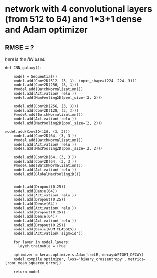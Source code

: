 ﻿# network with 4 convolutional layers (from 512 to 64) and 1*3+1 dense and Adam optimizer

## RMSE = ?

_here is the NN used:_

    def CNN_galaxy():

        model = Sequential()
        model.add(Conv2D(512, (3, 3), input_shape=(224, 224, 3)))
        model.add(Conv2D(256, (3, 3)))
        #model.add(BatchNormalization())
        model.add(Activation('relu'))
        model.add(MaxPooling2D(pool_size=(2, 2)))

        model.add(Conv2D(256, (3, 3)))
        model.add(Conv2D(128, (3, 3)))
        #model.add(BatchNormalization())
        model.add(Activation('relu'))
        model.add(MaxPooling2D(pool_size=(2, 2)))
		
	model.add(Conv2D(128, (3, 3)))
        model.add(Conv2D(64, (3, 3)))
        #model.add(BatchNormalization())
        model.add(Activation('relu'))
        model.add(MaxPooling2D(pool_size=(2, 2)))

        model.add(Conv2D(64, (3, 3)))
        model.add(Conv2D(64, (3, 3)))
        #model.add(BatchNormalization())
        model.add(Activation('relu'))
        model.add(GlobalMaxPooling2D())


        model.add(Dropout(0.25))
        model.add(Dense(64))
        model.add(Activation('relu'))
        model.add(Dropout(0.25))
        model.add(Dense(64))
        model.add(Activation('relu'))
        model.add(Dropout(0.25))
        model.add(Dense(64))
        model.add(Activation('relu'))
        model.add(Dropout(0.25))
        model.add(Dense(NUM_CLASSES))
        model.add(Activation('sigmoid'))

        for layer in model.layers:
          layer.trainable = True

        optimizer = keras.optimizers.Adam(lr=LR, decay=WEIGHT_DECAY)
        model.compile(optimizer, loss='binary_crossentropy', metrics=[root_mean_squared_error])

        return model

